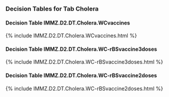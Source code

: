 ### Decision Tables for Tab  Cholera
#### Decision Table IMMZ.D2.DT.Cholera.WCvaccines
{% include IMMZ.D2.DT.Cholera.WCvaccines.html %}
#### Decision Table IMMZ.D2.DT.Cholera.WC-rBSvaccine3doses
{% include IMMZ.D2.DT.Cholera.WC-rBSvaccine3doses.html %}
#### Decision Table IMMZ.D2.DT.Cholera.WC-rBSvaccine2doses
{% include IMMZ.D2.DT.Cholera.WC-rBSvaccine2doses.html %}

